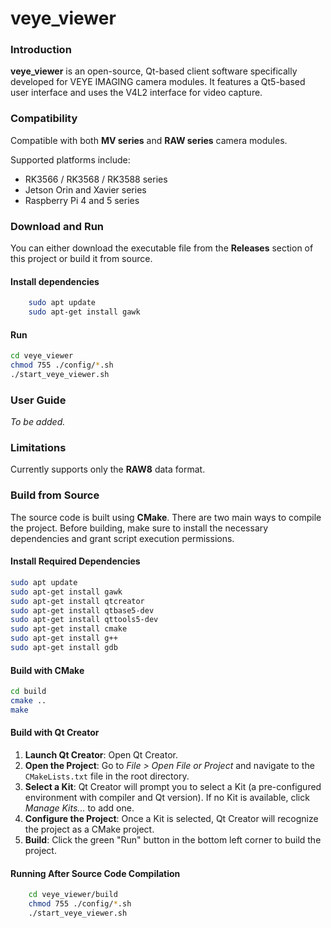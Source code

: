 
# veye_viewer

### Introduction
**veye_viewer** is an open-source, Qt-based client software specifically developed for VEYE IMAGING camera modules. It features a Qt5-based user interface and uses the V4L2 interface for video capture.

### Compatibility

Compatible with both **MV series** and **RAW series** camera modules.

Supported platforms include:
- RK3566 / RK3568 / RK3588 series
- Jetson Orin and Xavier series
- Raspberry Pi 4 and 5 series

### Download and Run
You can either download the executable file from the **Releases** section of this project or build it from source.

#### Install dependencies

```bash
    sudo apt update
    sudo apt-get install gawk
```

#### Run

```bash
cd veye_viewer
chmod 755 ./config/*.sh   
./start_veye_viewer.sh
```

### User Guide
*To be added.*

### Limitations
Currently supports only the **RAW8** data format.

### Build from Source

The source code is built using **CMake**. There are two main ways to compile the project. Before building, make sure to install the necessary dependencies and grant script execution permissions.

#### Install Required Dependencies

```bash
sudo apt update
sudo apt-get install gawk
sudo apt-get install qtcreator
sudo apt-get install qtbase5-dev
sudo apt-get install qttools5-dev 
sudo apt-get install cmake
sudo apt-get install g++
sudo apt-get install gdb
````

#### Build with CMake

```bash
cd build
cmake ..
make
```

#### Build with Qt Creator

1. **Launch Qt Creator**: Open Qt Creator.
2. **Open the Project**: Go to *File > Open File or Project* and navigate to the `CMakeLists.txt` file in the root directory.
3. **Select a Kit**: Qt Creator will prompt you to select a Kit (a pre-configured environment with compiler and Qt version). If no Kit is available, click *Manage Kits...* to add one.
4. **Configure the Project**: Once a Kit is selected, Qt Creator will recognize the project as a CMake project.
5. **Build**: Click the green "Run" button in the bottom left corner to build the project.

#### Running After Source Code Compilation  

```bash  
	cd veye_viewer/build  
	chmod 755 ./config/*.sh  
	./start_veye_viewer.sh  
```